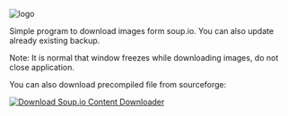 ![logo](http://i.imgur.com/xQ9huyC.png)

Simple program to download images form soup.io. You can also update already existing backup. 

Note: It is normal that window freezes while downloading images, do not close application.

You can also download precompiled file from sourceforge:

[![Download Soup.io Content Downloader](https://a.fsdn.com/con/app/sf-download-button)](https://sourceforge.net/projects/soup-io-content-downloader/files/latest/download)

